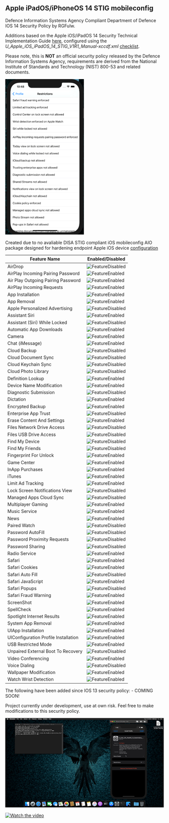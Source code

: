 <h2>Apple iPadOS/iPhoneOS 14 STIG mobileconfig</h2>


Defence Information Systems Agency Compliant Department of Defence IOS 14 Security Policy by RGFulw.

Additions based on the Apple iOS/iPadOS 14 Security Technical Implementation Guide [here](https://vaulted.io/library/disa-stigs-srgs/apple_iosipados_14_security_technical_implementation_guide), configured using the *U_Apple_iOS_iPadOS_14_STIG_V1R1_Manual-xccdf.xml* [checklist](https://stigviewer.com/stig/apple_iosipados_14/2021-02-24/MAC-3_Sensitive/xml).

Please note, this is **NOT** an official security policy released by the Defence Information Systems Agency, requirements are derived from the National Institute of Standards and Technology (NIST) 800-53 and related documents.

<img src="https://raw.githubusercontent.com/danielcunn123/Security/master/STIG/Policies/Apple/IOS/14/media/4b3968c92edc383fc063d68bdb4826b3f888d755.png" width="250px"/>

Created due to no avaliable DISA STIG compliant iOS mobileconfig AIO package designed for hardening endpoint Apple iOS device [configuration](https://public.cyber.mil/stigs/downloads)


Feature Name | Enabled/Disabled
------------ | ---------------- |
AirDrop | <img src="https://upload.wikimedia.org/wikipedia/commons/8/8f/Flat_cross_icon.svg" alt="FeatureDisabled" width="17px"/>
AirPlay Incoming Pairing Password | <img src="https://upload.wikimedia.org/wikipedia/commons/7/73/Flat_tick_icon.svg" alt="FeatureEnabled" width="17px"/>
Air Play Outgoing Pairing Password | <img src="https://upload.wikimedia.org/wikipedia/commons/7/73/Flat_tick_icon.svg" alt="FeatureEnabled" width="17px"/>
AirPlay Incoming Requests | <img src="https://upload.wikimedia.org/wikipedia/commons/7/73/Flat_tick_icon.svg" alt="FeatureEnabled" width="17px"/>
App Installation | <img src="https://upload.wikimedia.org/wikipedia/commons/7/73/Flat_tick_icon.svg" alt="FeatureEnabled" width="17px"/>
App Removal | <img src="https://upload.wikimedia.org/wikipedia/commons/7/73/Flat_tick_icon.svg" alt="FeatureEnabled" width="17px"/>
Apple Personalized Advertising | <img src="https://upload.wikimedia.org/wikipedia/commons/8/8f/Flat_cross_icon.svg" alt="FeatureDisabled" width="17px"/>
Assistant Siri | <img src="https://upload.wikimedia.org/wikipedia/commons/7/73/Flat_tick_icon.svg" alt="FeatureEnabled" width="17px"/>
Assistant (Siri) While Locked | <img src="https://upload.wikimedia.org/wikipedia/commons/8/8f/Flat_cross_icon.svg" alt="FeatureDisabled" width="17px"/>
Automatic App Downloads | <img src="https://upload.wikimedia.org/wikipedia/commons/7/73/Flat_tick_icon.svg" alt="FeatureEnabled" width="17px"/>
Camera | <img src="https://upload.wikimedia.org/wikipedia/commons/7/73/Flat_tick_icon.svg" alt="FeatureEnabled" width="17px"/>
Chat (iMessage) | <img src="https://upload.wikimedia.org/wikipedia/commons/7/73/Flat_tick_icon.svg" alt="FeatureEnabled" width="17px"/>
Cloud Backup | <img src="https://upload.wikimedia.org/wikipedia/commons/8/8f/Flat_cross_icon.svg" alt="FeatureDisabled" width="17px"/>
Cloud Document Sync | <img src="https://upload.wikimedia.org/wikipedia/commons/8/8f/Flat_cross_icon.svg" alt="FeatureDisabled" width="17px"/>
Cloud Keychain Sync | <img src="https://upload.wikimedia.org/wikipedia/commons/8/8f/Flat_cross_icon.svg" alt="FeatureDisabled" width="17px"/>
Cloud Photo Library | <img src="https://upload.wikimedia.org/wikipedia/commons/8/8f/Flat_cross_icon.svg" alt="FeatureDisabled" width="17px"/>
Definition Lookup | <img src="https://upload.wikimedia.org/wikipedia/commons/7/73/Flat_tick_icon.svg" alt="FeatureEnabled" width="17px"/>
Device Name Modification | <img src="https://upload.wikimedia.org/wikipedia/commons/7/73/Flat_tick_icon.svg" alt="FeatureEnabled" width="17px"/>
Diagnostic Submission | <img src="https://upload.wikimedia.org/wikipedia/commons/8/8f/Flat_cross_icon.svg" alt="FeatureDisabled" width="17px"/>
Dictation | <img src="https://upload.wikimedia.org/wikipedia/commons/7/73/Flat_tick_icon.svg" alt="FeatureEnabled" width="17px"/>
Encrypted Backup | <img src="https://upload.wikimedia.org/wikipedia/commons/7/73/Flat_tick_icon.svg" alt="FeatureEnabled" width="17px"/>
Enterprise App Trust | <img src="https://upload.wikimedia.org/wikipedia/commons/8/8f/Flat_cross_icon.svg" alt="FeatureDisabled" width="17px"/>
Erase Content And Settings | <img src="https://upload.wikimedia.org/wikipedia/commons/7/73/Flat_tick_icon.svg" alt="FeatureEnabled" width="17px"/>
Files Network Drive Access | <img src="https://upload.wikimedia.org/wikipedia/commons/8/8f/Flat_cross_icon.svg" alt="FeatureDisabled" width="17px"/>
Files USB Drive Access | <img src="https://upload.wikimedia.org/wikipedia/commons/8/8f/Flat_cross_icon.svg" alt="FeatureDisabled" width="17px"/>
Find My Device | <img src="https://upload.wikimedia.org/wikipedia/commons/8/8f/Flat_cross_icon.svg" alt="FeatureDisabled" width="17px"/>
Find My Friends | <img src="https://upload.wikimedia.org/wikipedia/commons/8/8f/Flat_cross_icon.svg" alt="FeatureDisabled" width="17px"/>
Fingerprint For Unlock | <img src="https://upload.wikimedia.org/wikipedia/commons/7/73/Flat_tick_icon.svg" alt="FeatureEnabled" width="17px"/>
Game Center | <img src="https://upload.wikimedia.org/wikipedia/commons/7/73/Flat_tick_icon.svg" alt="FeatureEnabled" width="17px"/>
InApp Purchases | <img src="https://upload.wikimedia.org/wikipedia/commons/7/73/Flat_tick_icon.svg" alt="FeatureEnabled" width="17px"/>
iTunes | <img src="https://upload.wikimedia.org/wikipedia/commons/7/73/Flat_tick_icon.svg" alt="FeatureEnabled" width="17px"/>
Limit Ad Tracking | <img src="https://upload.wikimedia.org/wikipedia/commons/7/73/Flat_tick_icon.svg" alt="FeatureEnabled" width="17px"/>
Lock Screen Notifications View | <img src="https://upload.wikimedia.org/wikipedia/commons/8/8f/Flat_cross_icon.svg" alt="FeatureDisabled" width="17px"/>
Managed Apps Cloud Sync | <img src="https://upload.wikimedia.org/wikipedia/commons/8/8f/Flat_cross_icon.svg" alt="FeatureDisabled" width="17px"/>
Multiplayer Gaming | <img src="https://upload.wikimedia.org/wikipedia/commons/7/73/Flat_tick_icon.svg" alt="FeatureEnabled" width="17px"/>
Music Service | <img src="https://upload.wikimedia.org/wikipedia/commons/7/73/Flat_tick_icon.svg" alt="FeatureEnabled" width="17px"/>
News | <img src="https://upload.wikimedia.org/wikipedia/commons/7/73/Flat_tick_icon.svg" alt="FeatureEnabled" width="17px"/>
Paired Watch | <img src="https://upload.wikimedia.org/wikipedia/commons/8/8f/Flat_cross_icon.svg" alt="FeatureDisabled" width="17px"/>
Password AutoFill | <img src="https://upload.wikimedia.org/wikipedia/commons/8/8f/Flat_cross_icon.svg" alt="FeatureDisabled" width="17px"/>
Password Proximity Requests | <img src="https://upload.wikimedia.org/wikipedia/commons/8/8f/Flat_cross_icon.svg" alt="FeatureDisabled" width="17px"/>
Password Sharing | <img src="https://upload.wikimedia.org/wikipedia/commons/8/8f/Flat_cross_icon.svg" alt="FeatureDisabled" width="17px"/>
Radio Service | <img src="https://upload.wikimedia.org/wikipedia/commons/7/73/Flat_tick_icon.svg" alt="FeatureEnabled" width="17px"/>
Safari | <img src="https://upload.wikimedia.org/wikipedia/commons/7/73/Flat_tick_icon.svg" alt="FeatureEnabled" width="17px"/>
Safari Cookies | <img src="https://upload.wikimedia.org/wikipedia/commons/7/73/Flat_tick_icon.svg" alt="FeatureEnabled" width="17px"/>
Safari Auto Fill | <img src="https://upload.wikimedia.org/wikipedia/commons/8/8f/Flat_cross_icon.svg" alt="FeatureDisabled" width="17px"/>
Safari JavaScript | <img src="https://upload.wikimedia.org/wikipedia/commons/7/73/Flat_tick_icon.svg" alt="FeatureEnabled" width="17px"/>
Safari Popups | <img src="https://upload.wikimedia.org/wikipedia/commons/8/8f/Flat_cross_icon.svg" alt="FeatureDisabled" width="17px"/>
Safari Fraud Warning | <img src="https://upload.wikimedia.org/wikipedia/commons/7/73/Flat_tick_icon.svg" alt="FeatureEnabled" width="17px"/>
ScreenShot | <img src="https://upload.wikimedia.org/wikipedia/commons/7/73/Flat_tick_icon.svg" alt="FeatureEnabled" width="17px"/>
SpellCheck | <img src="https://upload.wikimedia.org/wikipedia/commons/7/73/Flat_tick_icon.svg" alt="FeatureEnabled" width="17px"/>
Spotlight Internet Results | <img src="https://upload.wikimedia.org/wikipedia/commons/7/73/Flat_tick_icon.svg" alt="FeatureEnabled" width="17px"/>
System App Removal | <img src="https://upload.wikimedia.org/wikipedia/commons/7/73/Flat_tick_icon.svg" alt="FeatureEnabled" width="17px"/>
UIApp Installation | <img src="https://upload.wikimedia.org/wikipedia/commons/7/73/Flat_tick_icon.svg" alt="FeatureEnabled" width="17px"/>
UIConfiguration Profile Installation | <img src="https://upload.wikimedia.org/wikipedia/commons/7/73/Flat_tick_icon.svg" alt="FeatureEnabled" width="17px"/>
USB Restricted Mode | <img src="https://upload.wikimedia.org/wikipedia/commons/7/73/Flat_tick_icon.svg" alt="FeatureEnabled" width="17px"/>
Unpaired External Boot To Recovery | <img src="https://upload.wikimedia.org/wikipedia/commons/8/8f/Flat_cross_icon.svg" alt="FeatureDisabled" width="17px"/>
Video Conferencing | <img src="https://upload.wikimedia.org/wikipedia/commons/7/73/Flat_tick_icon.svg" alt="FeatureEnabled" width="17px"/>
Voice Dialing | <img src="https://upload.wikimedia.org/wikipedia/commons/8/8f/Flat_cross_icon.svg" alt="FeatureDisabled" width="17px"/>
Wallpaper Modification | <img src="https://upload.wikimedia.org/wikipedia/commons/7/73/Flat_tick_icon.svg" alt="FeatureEnabled" width="17px"/>
Watch Wrist Detection | <img src="https://upload.wikimedia.org/wikipedia/commons/7/73/Flat_tick_icon.svg" alt="FeatureEnabled" width="17px"/>



The following have been added since IOS 13 security policy: -
COMING SOON!


Project currently under development, use at own risk.
Feel free to make modifications to this security policy.

[![Watch the video](https://raw.githubusercontent.com/danielcunn123/Security/master/STIG/Policies/Apple/IOS/14/media/f50291c07544c2882f8bdf324ded7ca887c831f7.png)](https://youtu.be/RpyJ_l9gflg)

[![Watch the video]()](https://youtu.be/Aj9NyRTDb-4)
